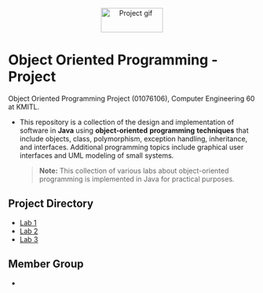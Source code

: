 <p align="center">
 <img src="https://media.giphy.com/media/TXrq6bFwhhz8g8RtG0/giphy.gif"  width="50%" height="50" alt="Project gif"/>
</p>

# Object Oriented Programming - Project
Object Oriented Programming Project (01076106), Computer Engineering 60 at KMITL.

- This repository is a collection of the design and implementation of software in **Java** using **object-oriented** **programming** **techniques** that include objects, class, polymorphism, exception handling, inheritance, and interfaces. Additional programming topics include graphical user interfaces and UML modeling of small systems.

  > **Note:** This collection of various labs about object-oriented programming is implemented in Java for practical purposes.

## Project Directory
- [Lab 1](lab-1)
- [Lab 2](lab-2)
- [Lab 3](lab-3)

## Member Group
- 
